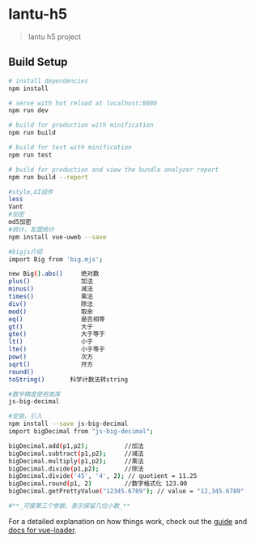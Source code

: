 # lantu-h5

> lantu h5 project

## Build Setup

``` bash
# install dependencies
npm install

# serve with hot reload at localhost:8080
npm run dev

# build for production with minification
npm run build

# build for test with minification
npm run test

# build for production and view the bundle analyzer report
npm run build --report
```

``` bash
#style,UI组件
less
Vant
#加密
md5加密
#统计，友盟统计
npm install vue-uweb --save

#bigjs介绍
import Big from 'big.mjs';

new Big().abs()     绝对数
plus()              加法
minus()             减法
times()             乘法
div()               除法
mod()               取余
eq()                是否相等
gt()                大于
gte()               大于等于
lt()                小于
lte()               小于等于
pow()               次方
sqrt()              开方
round()             
toString()       科学计数法转string

#数字精度使用类库
js-big-decimal

#安装、引入
npm install --save js-big-decimal
import bigDecimal from "js-big-decimal";

bigDecimal.add(p1,p2);          //加法
bigDecimal.subtract(p1,p2);     //减法
bigDecimal.multiply(p1,p2);     //乘法
bigDecimal.divide(p1,p2);       //除法
bigDecimal.divide('45', '4', 2); // quotient = 11.25
bigDecimal.round(p1, 2)         //数字格式化 123.00
bigDecimal.getPrettyValue("12345.6789"); // value = "12,345.6789"

#**_可接第三个参数，表示保留几位小数_**
```

For a detailed explanation on how things work, check out the [guide](http://vuejs-templates.github.io/webpack/) and [docs for vue-loader](http://vuejs.github.io/vue-loader).
